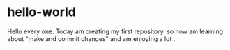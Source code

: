 # hello-world
Hello every one. Today am creating my first repository.
so now am learning about "make and commit changes" and am enjoying a lot .
